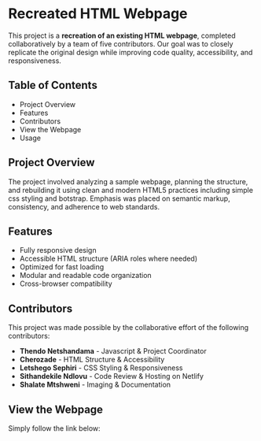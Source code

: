 

# Recreated HTML Webpage

This project is a **recreation of an existing HTML webpage**, completed collaboratively by a team of five contributors. Our goal was to closely replicate the original design while improving code quality, accessibility, and responsiveness.

## Table of Contents
- Project Overview
- Features
- Contributors
- View the Webpage
- Usage

## Project Overview
The project involved analyzing a sample webpage, planning the structure, and rebuilding it using clean and modern HTML5 practices including simple css styling and botstrap. Emphasis was placed on semantic markup, consistency, and adherence to web standards.

## Features
- Fully responsive design
- Accessible HTML structure (ARIA roles where needed)
- Optimized for fast loading
- Modular and readable code organization
- Cross-browser compatibility

## Contributors
This project was made possible by the collaborative effort of the following contributors:
- **Thendo Netshandama** - Javascript & Project Coordinator
- **Cherozade** - HTML Structure & Accessibility
- **Letshego Sephiri** - CSS Styling & Responsiveness
- **Sithandekile  Ndlovu** - Code Review & Hosting on Netlify 
- **Shalate Mtshweni** - Imaging & Documentation

## View the Webpage
Simply follow the link below:

